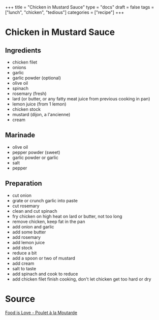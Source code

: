 +++
title = "Chicken in Mustard Sauce"
type = "docs"
draft = false
tags = ["lunch", "chicken", "tedious"]
categories = ["recipe"]
+++

# Chicken in Mustard Sauce

## Ingredients

- chicken filet
- onions
- garlic
- garlic powder (optional)
- olive oil
- spinach
- rosemary (fresh)
- lard (or butter, or any fatty meat juice from previous cooking in pan)
- lemon juice (from 1 lemon)
- chicken stock
- mustard (dijon, a l'ancienne)
- cream

## Marinade

- olive oil
- pepper powder (sweet)
- garlic powder or garlic
- salt
- pepper

## Preparation

- cut onion
- grate or crunch garlic into paste
- cut rosemary
- clean and cut spinach
- fry chicken on high heat on lard or butter, not too long
- remove chicken, keep fat in the pan
- add onion and garlic
- add some butter
- add rosemary
- add lemon juice
- add stock
- reduce a bit
- add a spoon or two of mustard
- add cream
- salt to taste
- add spinach and cook to reduce
- add chicken filet finish cooking, don't let chicken get too hard or dry

# Source

[Food is Love - Poulet à la Moutarde][ytlink]

[ytlink]: https://youtu.be/bGsTcs2tICQ
